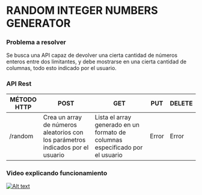 # RANDOM INTEGER NUMBERS GENERATOR

### Problema a resolver
Se busca una API capaz de devolver una cierta cantidad de números enteros entre dos limitantes, y debe mostrarse en una cierta cantidad de columnas, todo esto indicado por el usuario.

### API Rest
| MÉTODO HTTP | POST            | GET         | PUT         | DELETE |
| ----------- | --------------- | ----------- | ----------- | ------ |
| /random     | Crea un array de números aleatorios con los parámetros indicados por el usuario | Lista el array generado en un formato de columnas especificado por el usuario | Error | Error |

### Video explicando funcionamiento
[![Alt text](https://img.youtube.com/vi/gZyFrGcVGBY/0.jpg)](https://www.youtube.com/watch?v=gZyFrGcVGBY)